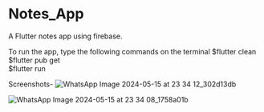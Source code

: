# Notes_App

A Flutter notes app using firebase.

To run the app, type the following commands on the terminal
$flutter clean <br>
$flutter pub get <br>
$flutter run <br>

Screenshots- 
![WhatsApp Image 2024-05-15 at 23 34 12_302d13db](https://github.com/Adityarayyy/notes/assets/126897623/1040c3c4-ada8-4fde-90ce-77b38468e057)

![WhatsApp Image 2024-05-15 at 23 34 08_1758a01b](https://github.com/Adityarayyy/notes/assets/126897623/abc5ae9d-a915-47cd-84f3-f1176bd388b5)


